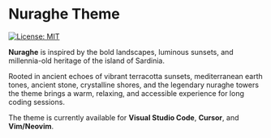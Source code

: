 
# Nuraghe Theme

[![License: MIT](https://img.shields.io/badge/License-MIT-blue.svg)](https://opensource.org/licenses/MIT)

**Nuraghe** is inspired by the bold landscapes, luminous sunsets, and millennia-old heritage of the island of Sardinia. 

Rooted in ancient echoes of vibrant terracotta sunsets, mediterranean earth tones, ancient stone, crystalline shores, and the legendary nuraghe towers the theme brings a warm, relaxing, and accessible experience for long coding sessions.

The theme is currently available for **Visual Studio Code**, **Cursor**, and **Vim/Neovim**.


